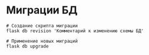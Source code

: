 Миграции БД
===========

```shell
# Создание скрипта миграции
flask db revision 'Комментарий к изменению схемы БД'

# Применение новых миграций
flask db upgrade
```


